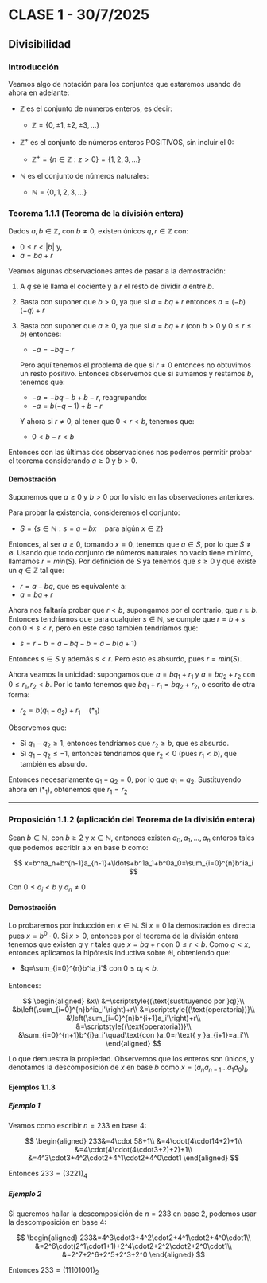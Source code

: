 # CLASE 1 - 30/7/2025

## Divisibilidad

### Introducción

Veamos algo de notación para los conjuntos que estaremos usando de ahora en adelante:

- $\mathbb{Z}$ es el conjunto de números enteros, es decir:

    - $\mathbb{Z}=\{0,\pm1,\pm2,\pm3,\ldots\}$

- $\mathbb{Z}^+$ es el conjunto de números enteros POSITIVOS, sin incluir el 0:

    - $\mathbb{Z}^+=\{n\in\mathbb{Z}:z>0\}=\{1,2,3,\ldots\}$

- $\mathbb{N}$ es el conjunto de números naturales:
    - $\mathbb{N}=\{0,1,2,3,\ldots\}$

### Teorema 1.1.1 (Teorema de la división entera)

Dados $a,b\in\mathbb{Z}$, con $b\neq0$, existen únicos $q,r\in\mathbb{Z}$ con:

- $0\leq r<|b|$ y,
- $a=bq+r$

Veamos algunas observaciones antes de pasar a la demostración:

1. A $q$ se le llama el cociente y a $r$ el resto de dividir $a$ entre $b$.
2. Basta con suponer que $b>0$, ya que si $a=bq+r$ entonces $a=(-b)(-q)+r$
3. Basta con suponer que $a\geq0$, ya que si $a=bq+r$ (con $b>0$ y $0\leq r\leq b$) entonces:
    
    - $-a=-bq-r$

    Pero aquí tenemos el problema de que si $r\neq0$ entonces no obtuvimos un resto positivo. Entonces observemos que si sumamos y restamos $b$, tenemos que:

    - $-a=-bq-b+b-r$, reagrupando:
    - $-a=b(-q-1)+b-r$

    Y ahora si $r\neq0$, al tener que $0<r<b$, tenemos que:

    - $0<b-r<b$

Entonces con las últimas dos observaciones nos podemos permitir probar el teorema considerando $a\geq0$ y $b>0$.

#### Demostración

Suponemos que $a\geq0$ y $b>0$ por lo visto en las observaciones anteriores.

Para probar la existencia, consideremos el conjunto:

- $S=\{s\in\mathbb{N}:s=a-bx\quad\text{para algún }x\in\mathbb{Z}\}$

Entonces, al ser $a\geq0$, tomando $x=0$, tenemos que $a\in S$, por lo que $S\neq\emptyset$. Usando que todo conjunto de números naturales no vacío tiene mínimo, llamamos $r=min(S)$. Por definición de $S$ ya tenemos que $s\geq0$ y que existe un $q\in\mathbb{Z}$ tal que:

- $r=a-bq$, que es equivalente a:
- $a=bq+r$

Ahora nos faltaría probar que $r<b$, supongamos por el contrario, que $r\geq b$.
Entonces tendríamos que para cualquier $s\in \mathbb{N}$, se cumple que $r=b+s$ con $0\leq s < r$, pero en este caso también tendríamos que:

- $s=r-b=a-bq-b=a-b(q+1)$

Entonces $s\in S$ y además $s<r$. Pero esto es absurdo, pues $r=min(S)$.

Ahora veamos la unicidad: supongamos que $a=bq_1+r_1$ y $a=bq_2+r_2$ con $0\leq r_1,r_2<b$. Por lo tanto tenemos que $bq_1+r_1=bq_2+r_2$, o escrito de otra forma:

- $r_2=b(q_1-q_2)+r_1\quad(*_1)$

Observemos que:

- Si $q_1-q_2\geq1$, entonces tendríamos que $r_2\geq b$, que es absurdo.
- Si $q_1-q_2\leq-1$, entonces tendríamos que $r_2<0$ (pues $r_1<b$), que también es absurdo.

Entonces necesariamente $q_1-q_2=0$, por lo que $q_1=q_2$. Sustituyendo ahora en $(*_1)$, obtenemos que $r_1=r_2$

---

### Proposición 1.1.2 (aplicación del Teorema de la división entera)

Sean $b\in\mathbb{N}$, con $b\geq 2$ y $x\in\mathbb{N}$, entonces existen $a_0,a_1,\ldots,a_n$ enteros tales que podemos escribir a $x$ en base $b$ como:

$$
x=b^na_n+b^{n-1}a_{n-1}+\ldots+b^1a_1+b^0a_0=\sum_{i=0}^{n}b^ia_i
$$

Con $0\leq a_i<b$ y $a_n\neq0$

#### Demostración

Lo probaremos por inducción en $x\in\mathbb{N}$. Si $x=0$ la demostración es directa pues $x=b^0\cdot 0$.
Si $x>0$, entonces por el teorema de la división entera tenemos que existen $q$ y $r$ tales que $x=bq+r$ con $0\leq r<b$.
Como $q<x$, entonces aplicamos la hipótesis inductiva sobre él, obteniendo que:

- $q=\sum_{i=0}^{n}b^ia_i'$ con $0\leq a_i<b$.

Entonces:

$$
\begin{aligned}
&x\\
&=\scriptstyle{(\text{sustituyendo por }q)}\\
&b\left(\sum_{i=0}^{n}b^ia_i'\right)+r\\
&=\scriptstyle{(\text{operatoria})}\\
&\left(\sum_{i=0}^{n}b^{i+1}a_i'\right)+r\\
&=\scriptstyle{(\text{operatoria})}\\
&\sum_{i=0}^{n+1}b^{i}a_i'\quad\text{con }a_0=r\text{ y }a_{i+1}=a_i'\\
\end{aligned}
$$

Lo que demuestra la propiedad.
Observemos que los enteros son únicos, y denotamos la descomposición de $x$ en base $b$ como $x=(a_na_{n-1}\ldots a_1a_0)_b$

#### Ejemplos 1.1.3

##### Ejemplo 1

Veamos como escribir $n=233$ en base $4$:

$$
\begin{aligned}
233&=4\cdot 58+1\\
&=4\cdot(4\cdot14+2)+1\\
&=4\cdot(4\cdot(4\cdot3+2)+2)+1\\
&=4^3\cdot3+4^2\cdot2+4^1\cdot2+4^0\cdot1
\end{aligned}
$$

Entonces $233=(3221)_4$

##### Ejemplo 2

Si queremos hallar la descomposición de $n=233$ en base $2$, podemos usar la descomposición en base $4$:

$$
\begin{aligned}
233&=4^3\cdot3+4^2\cdot2+4^1\cdot2+4^0\cdot1\\
&=2^6\cdot(2^1\cdot1+1)+2^4\cdot2+2^2\cdot2+2^0\cdot1\\
&=2^7+2^6+2^5+2^3+2^0
\end{aligned}
$$

Entonces $233=(11101001)_2$